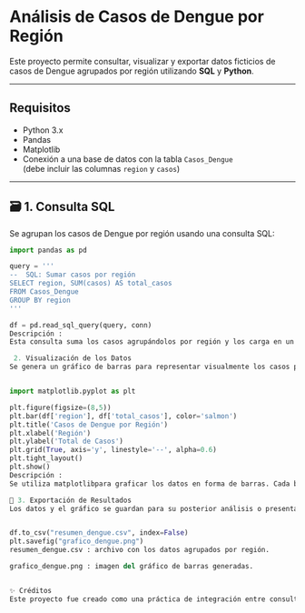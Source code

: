 #  Análisis de Casos de Dengue por Región

Este proyecto permite consultar, visualizar y exportar datos ficticios de casos de Dengue agrupados por región utilizando **SQL** y **Python**.

---

##  Requisitos

- Python 3.x  
- Pandas  
- Matplotlib  
- Conexión a una base de datos con la tabla `Casos_Dengue`  
  (debe incluir las columnas `region` y `casos`)

---

## 🗃 1. Consulta SQL

Se agrupan los casos de Dengue por región usando una consulta SQL:

```python
import pandas as pd

query = '''
--  SQL: Sumar casos por región
SELECT region, SUM(casos) AS total_casos
FROM Casos_Dengue
GROUP BY region
'''

df = pd.read_sql_query(query, conn)
Descripción :
Esta consulta suma los casos agrupándolos por región y los carga en un DataFrame de Pandas.

 2. Visualización de los Datos
Se genera un gráfico de barras para representar visualmente los casos por región:


import matplotlib.pyplot as plt

plt.figure(figsize=(8,5))
plt.bar(df['region'], df['total_casos'], color='salmon')
plt.title('Casos de Dengue por Región')
plt.xlabel('Región')
plt.ylabel('Total de Casos')
plt.grid(True, axis='y', linestyle='--', alpha=0.6)
plt.tight_layout()
plt.show()
Descripción :
Se utiliza matplotlibpara graficar los datos en forma de barras. Cada barra representa una región y el total de casos reportados en ella.

💾 3. Exportación de Resultados
Los datos y el gráfico se guardan para su posterior análisis o presentación:


df.to_csv("resumen_dengue.csv", index=False)
plt.savefig("grafico_dengue.png")
resumen_dengue.csv : archivo con los datos agrupados por región.

grafico_dengue.png : imagen del gráfico de barras generadas.


✨ Créditos
Este proyecto fue creado como una práctica de integración entre consultas SQL, análisis con Pandas y visualización con Matplotlib.


